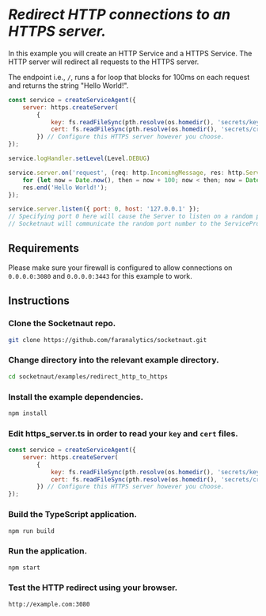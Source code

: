 # *Redirect HTTP connections to an HTTPS server.*

In this example you will create an HTTP Service and a HTTPS Service.  The HTTP server will redirect all requests to the HTTPS server.

The endpoint i.e., `/`, runs a for loop that blocks for 100ms on each request and returns the string "Hello World!".

```js
const service = createServiceAgent({
    server: https.createServer(
        {
            key: fs.readFileSync(pth.resolve(os.homedir(), 'secrets/key.pem')),
            cert: fs.readFileSync(pth.resolve(os.homedir(), 'secrets/crt.pem'))
        }) // Configure this HTTPS server however you choose.
});

service.logHandler.setLevel(Level.DEBUG)

service.server.on('request', (req: http.IncomingMessage, res: http.ServerResponse) => {
    for (let now = Date.now(), then = now + 100; now < then; now = Date.now()); // Block for 100 milliseconds.
    res.end('Hello World!');
});

service.server.listen({ port: 0, host: '127.0.0.1' });
// Specifying port 0 here will cause the Server to listen on a random port.
// Socketnaut will communicate the random port number to the ServiceProxy.   
```
## Requirements
Please make sure your firewall is configured to allow connections on `0.0.0.0:3080` and `0.0.0.0:3443` for this example to work.

## Instructions

### Clone the Socketnaut repo.
```bash
git clone https://github.com/faranalytics/socketnaut.git
```
### Change directory into the relevant example directory.
```bash
cd socketnaut/examples/redirect_http_to_https
```
### Install the example dependencies.
```bash
npm install
```
### Edit https_server.ts in order to read your `key` and `cert` files.
```js
const service = createServiceAgent({
    server: https.createServer(
        {
            key: fs.readFileSync(pth.resolve(os.homedir(), 'secrets/key.pem')),
            cert: fs.readFileSync(pth.resolve(os.homedir(), 'secrets/crt.pem'))
        }) // Configure this HTTPS server however you choose.
});
```
### Build the TypeScript application.
```bash
npm run build
```
### Run the application.
```bash
npm start
```
### Test the HTTP redirect using your browser.
```bash
http://example.com:3080
```